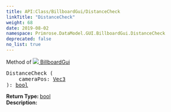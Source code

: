 ```yaml
---
title: API:Class/BillboardGui/DistanceCheck
linkTitle: "DistanceCheck"
weight: 68
date: 2019-08-02
namespace: Primrose.DataModel.GUI.BillboardGui.DistanceCheck
deprecated: false
no_list: true
---
```

Method of <a href="/docs/api-reference/Class/BillboardGui"><img src="/icons/silk/billboard.png"/>&nbsp;BillboardGui</a>
<pre class="method-declaration">
DistanceCheck (
    cameraPos: <a class="type" href="/docs/api-reference/DataType/Vec3">Vec3</a>
): <a class="type" href="/docs/api-reference/System/Primitives#boolean">bool</a></pre>
<b>Return Type: </b>
<a class="type" href="/docs/api-reference/System/Primitives#boolean">bool</a>
<br/>
<b>Description: </b>